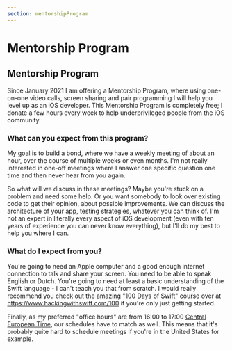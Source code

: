 ```yaml
---
section: mentorshipProgram
---
```


# Mentorship Program

## Mentorship Program
Since January 2021 I am offering a Mentorship Program, where using one-on-one video calls, screen sharing and pair programming I will help you level up as an iOS developer. This Mentorship Program is completely free; I donate a few hours every week to help underprivileged people from the iOS community. 

### What can you expect from this program?
My goal is to build a bond, where we have a weekly meeting of about an hour, over the course of multiple weeks or even months. I'm not really interested in one-off meetings where I answer one specific question one time and then never hear from you again.

So what will we discuss in these meetings? Maybe you're stuck on a problem and need some help. Or you want somebody to look over existing code to get their opinion, about possible improvements. We can discuss the architecture of your app, testing strategies, whatever you can think of. I'm not an expert in literally every aspect of iOS development (even with ten years of experience you can never know everything), but I'll do my best to help you where I can. 

### What do I expect from you?
You're going to need an Apple computer and a good enough internet connection to talk and share your screen. You need to be able to speak English or Dutch. You're going to need at least a basic understanding of the Swift language - I can't teach you that from scratch. I would really recommend you check out the amazing "100 Days of Swift" course over at https://www.hackingwithswift.com/100 if you're only just getting started.

Finally, as my preferred "office hours" are from 16:00 to 17:00 [Central European Time](https://time.is/CET), our schedules have to match as well. This means that it's probably quite hard to schedule meetings if you're in the United States for example.
